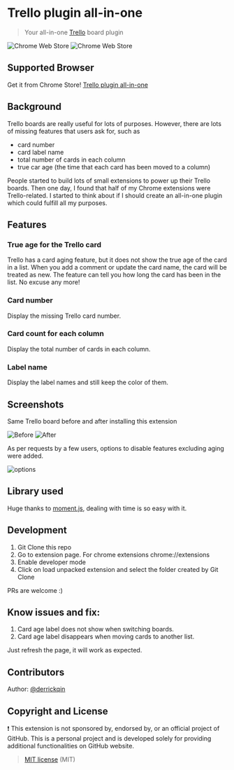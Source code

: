 # Trello plugin all-in-one
> Your all-in-one [Trello](https://trello.com/) board plugin

![Chrome Web Store](https://img.shields.io/chrome-web-store/d/pnfioopglhebphfgkagefdmajgibahkk.svg?style=for-the-badge&label=Chrome%20users&ogo=google-chrome&logoColor=white)
![Chrome Web Store](https://img.shields.io/chrome-web-store/v/pnfioopglhebphfgkagefdmajgibahkk.svg?style=for-the-badge&logo=google-chrome&logoColor=white)

## Supported Browser
Get it from Chrome Store! [Trello plugin all-in-one](https://chrome.google.com/webstore/detail/trello-plugin-all-in-one/pnfioopglhebphfgkagefdmajgibahkk?hl=en)

## Background
Trello boards are really useful for lots of purposes. However, there are lots of missing features that users ask for, such as
- card number
- card label name
- total number of cards in each column
- true car age (the time that each card has been moved to a column)

People started to build lots of small extensions to power up their Trello boards. Then one day, I found that half of my Chrome extensions were Trello-related. I started to think about if I should create an all-in-one plugin which could fulfill all my purposes.

## Features

### True age for the Trello card

Trello has a card aging feature, but it does not show the true age of the card in a list. When you add a comment or update the card name, the card will be treated as new.
The feature can tell you how long the card has been in the list. No excuse any more!

### Card number

Display the missing Trello card number.

### Card count for each column

Display the total number of cards in each column.

### Label name

Display the label names and still keep the color of them.

## Screenshots
Same Trello board before and after installing this extension

![Before](/Before.png)
![After](/After.png)

As per requests by a few users, options to disable features excluding aging were added.

![options](/options.png)

## Library used
Huge thanks to [moment.js](https://github.com/moment/moment), dealing with time is so easy with it.

## Development
1. Git Clone this repo
2. Go to extension page. For chrome extensions chrome://extensions
3. Enable developer mode
4. Click on load unpacked extension and select the folder created by Git Clone

PRs are welcome :)

## Know issues and fix:

1. Card age label does not show when switching boards.
2. Card age label disappears when moving cards to another list.

Just refresh the page, it will work as expected.

## Contributors
Author: [@derrickqin](https://github.com/derrickqin)

## Copyright and License
❗️ This extension is not sponsored by, endorsed by, or an official project of GitHub. This is a personal project and is developed solely for providing additional functionalities on GitHub website.

> [MIT license](https://opensource.org/licenses/MIT) (MIT)
